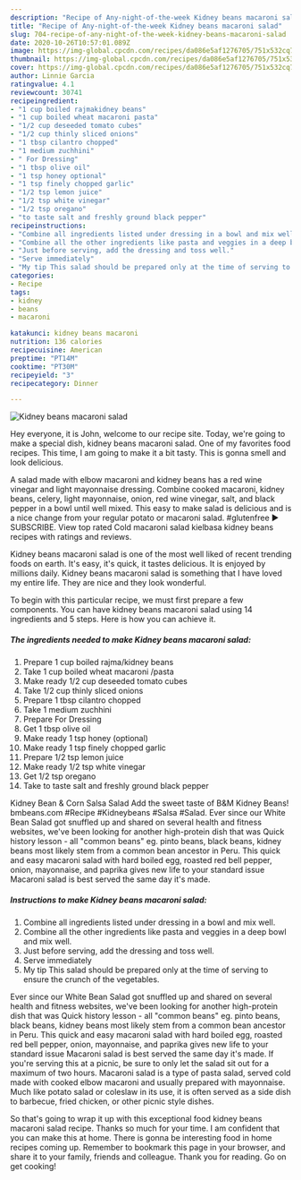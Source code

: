 ```yaml
---
description: "Recipe of Any-night-of-the-week Kidney beans macaroni salad"
title: "Recipe of Any-night-of-the-week Kidney beans macaroni salad"
slug: 704-recipe-of-any-night-of-the-week-kidney-beans-macaroni-salad
date: 2020-10-26T10:57:01.089Z
image: https://img-global.cpcdn.com/recipes/da086e5af1276705/751x532cq70/kidney-beans-macaroni-salad-recipe-main-photo.jpg
thumbnail: https://img-global.cpcdn.com/recipes/da086e5af1276705/751x532cq70/kidney-beans-macaroni-salad-recipe-main-photo.jpg
cover: https://img-global.cpcdn.com/recipes/da086e5af1276705/751x532cq70/kidney-beans-macaroni-salad-recipe-main-photo.jpg
author: Linnie Garcia
ratingvalue: 4.1
reviewcount: 30741
recipeingredient:
- "1 cup boiled rajmakidney beans"
- "1 cup boiled wheat macaroni pasta"
- "1/2 cup deseeded tomato cubes"
- "1/2 cup thinly sliced onions"
- "1 tbsp cilantro chopped"
- "1 medium zuchhini"
- " For Dressing"
- "1 tbsp olive oil"
- "1 tsp honey optional"
- "1 tsp finely chopped garlic"
- "1/2 tsp lemon juice"
- "1/2 tsp white vinegar"
- "1/2 tsp oregano"
- "to taste salt and freshly ground black pepper"
recipeinstructions:
- "Combine all ingredients listed under dressing in a bowl and mix well."
- "Combine all the other ingredients like pasta and veggies in a deep bowl and mix well."
- "Just before serving, add the dressing and toss well."
- "Serve immediately"
- "My tip This salad should be prepared only at the time of serving to ensure the crunch of the vegetables."
categories:
- Recipe
tags:
- kidney
- beans
- macaroni

katakunci: kidney beans macaroni 
nutrition: 136 calories
recipecuisine: American
preptime: "PT14M"
cooktime: "PT30M"
recipeyield: "3"
recipecategory: Dinner

---
```



![Kidney beans macaroni salad](https://img-global.cpcdn.com/recipes/da086e5af1276705/751x532cq70/kidney-beans-macaroni-salad-recipe-main-photo.jpg)

Hey everyone, it is John, welcome to our recipe site. Today, we're going to make a special dish, kidney beans macaroni salad. One of my favorites food recipes. This time, I am going to make it a bit tasty. This is gonna smell and look delicious.

A salad made with elbow macaroni and kidney beans has a red wine vinegar and light mayonnaise dressing. Combine cooked macaroni, kidney beans, celery, light mayonnaise, onion, red wine vinegar, salt, and black pepper in a bowl until well mixed. This easy to make salad is delicious and is a nice change from your regular potato or macaroni salad. #glutenfree ► SUBSCRIBE. View top rated Cold macaroni salad kielbasa kidney beans recipes with ratings and reviews.

Kidney beans macaroni salad is one of the most well liked of recent trending foods on earth. It's easy, it's quick, it tastes delicious. It is enjoyed by millions daily. Kidney beans macaroni salad is something that I have loved my entire life. They are nice and they look wonderful.


To begin with this particular recipe, we must first prepare a few components. You can have kidney beans macaroni salad using 14 ingredients and 5 steps. Here is how you can achieve it.

<!--inarticleads1-->

##### The ingredients needed to make Kidney beans macaroni salad:

1. Prepare 1 cup boiled rajma/kidney beans
1. Take 1 cup boiled wheat macaroni /pasta
1. Make ready 1/2 cup deseeded tomato cubes
1. Take 1/2 cup thinly sliced onions
1. Prepare 1 tbsp cilantro chopped
1. Take 1 medium zuchhini
1. Prepare  For Dressing
1. Get 1 tbsp olive oil
1. Make ready 1 tsp honey (optional)
1. Make ready 1 tsp finely chopped garlic
1. Prepare 1/2 tsp lemon juice
1. Make ready 1/2 tsp white vinegar
1. Get 1/2 tsp oregano
1. Take to taste salt and freshly ground black pepper


Kidney Bean &amp; Corn Salsa Salad Add the sweet taste of B&amp;M Kidney Beans! bmbeans.com #Recipe #Kidneybeans #Salsa #Salad. Ever since our White Bean Salad got snuffled up and shared on several health and fitness websites, we&#39;ve been looking for another high-protein dish that was Quick history lesson - all &#34;common beans&#34; eg. pinto beans, black beans, kidney beans most likely stem from a common bean ancestor in Peru. This quick and easy macaroni salad with hard boiled egg, roasted red bell pepper, onion, mayonnaise, and paprika gives new life to your standard issue Macaroni salad is best served the same day it&#39;s made. 

<!--inarticleads2-->

##### Instructions to make Kidney beans macaroni salad:

1. Combine all ingredients listed under dressing in a bowl and mix well.
1. Combine all the other ingredients like pasta and veggies in a deep bowl and mix well.
1. Just before serving, add the dressing and toss well.
1. Serve immediately
1. My tip This salad should be prepared only at the time of serving to ensure the crunch of the vegetables.


Ever since our White Bean Salad got snuffled up and shared on several health and fitness websites, we&#39;ve been looking for another high-protein dish that was Quick history lesson - all &#34;common beans&#34; eg. pinto beans, black beans, kidney beans most likely stem from a common bean ancestor in Peru. This quick and easy macaroni salad with hard boiled egg, roasted red bell pepper, onion, mayonnaise, and paprika gives new life to your standard issue Macaroni salad is best served the same day it&#39;s made. If you&#39;re serving this at a picnic, be sure to only let the salad sit out for a maximum of two hours. Macaroni salad is a type of pasta salad, served cold made with cooked elbow macaroni and usually prepared with mayonnaise. Much like potato salad or coleslaw in its use, it is often served as a side dish to barbecue, fried chicken, or other picnic style dishes. 

So that's going to wrap it up with this exceptional food kidney beans macaroni salad recipe. Thanks so much for your time. I am confident that you can make this at home. There is gonna be interesting food in home recipes coming up. Remember to bookmark this page in your browser, and share it to your family, friends and colleague. Thank you for reading. Go on get cooking!
